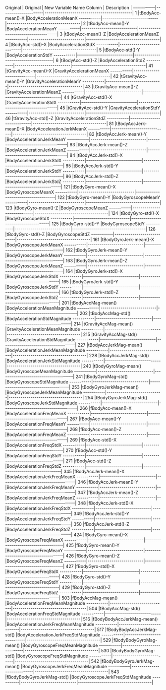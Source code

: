 Original   | Original			 | New Variable Name
Column     | Description         |
-----------|---------------------|--------------------------------------------|
1   |tBodyAcc-mean()-X           |BodyAccelerationMeanX
-----------|----------------------------|-------------------------------------|
2   |tBodyAcc-mean()-Y           |BodyAccelerationMeanY
-----------|----------------------------|-------------------------------------|
3   |tBodyAcc-mean()-Z           |BodyAccelerationMeanZ
-----------|----------------------------|-------------------------------------|
4   |tBodyAcc-std()-X            |BodyAccelerationStdX
-----------|----------------------------|-------------------------------------|
5   |tBodyAcc-std()-Y            |BodyAccelerationStdY
-----------|----------------------------|-------------------------------------|
6   |tBodyAcc-std()-Z            |BodyAccelerationStdZ
-----------|----------------------------|-------------------------------------|
41  |tGravityAcc-mean()-X        |GravityAccelerationMeanX
-----------|----------------------------|-------------------------------------|
42  |tGravityAcc-mean()-Y        |GravityAccelerationMeanY
-----------|----------------------------|-------------------------------------|
43  |tGravityAcc-mean()-Z        |GravityAccelerationMeanZ
-----------|----------------------------|-------------------------------------|
44  |tGravityAcc-std()-X         |GravityAccelerationStdX
-----------|----------------------------|-------------------------------------|
45  |tGravityAcc-std()-Y         |GravityAccelerationStdY
-----------|----------------------------|-------------------------------------|
46  |tGravityAcc-std()-Z         |GravityAccelerationStdZ
-----------|----------------------------|-------------------------------------|
81  |tBodyAccJerk-mean()-X       |BodyAccelerationJerkMeanX
-----------|----------------------------|-------------------------------------|
82  |tBodyAccJerk-mean()-Y       |BodyAccelerationJerkMeanY
-----------|----------------------------|-------------------------------------|
83  |tBodyAccJerk-mean()-Z       |BodyAccelerationJerkMeanZ
-----------|----------------------------|-------------------------------------|
84  |tBodyAccJerk-std()-X        |BodyAccelerationJerkStdX
-----------|----------------------------|-------------------------------------|
85  |tBodyAccJerk-std()-Y        |BodyAccelerationJerkStdY
-----------|----------------------------|-------------------------------------|
86  |tBodyAccJerk-std()-Z        |BodyAccelerationJerkStdZ
-----------|----------------------------|-------------------------------------|
121 |tBodyGyro-mean()-X          |BodyGyroscopeMeanX
-----------|----------------------------|-------------------------------------|
122 |tBodyGyro-mean()-Y          |BodyGyroscopeMeanY
-----------|----------------------------|-------------------------------------|
123 |tBodyGyro-mean()-Z          |BodyGyroscopeMeanZ
-----------|----------------------------|-------------------------------------|
124 |tBodyGyro-std()-X           |BodyGyroscopeStdX
-----------|----------------------------|-------------------------------------|
125 |tBodyGyro-std()-Y           |BodyGyroscopeStdY
-----------|----------------------------|-------------------------------------|
126 |tBodyGyro-std()-Z           |BodyGyroscopeStdZ
-----------|----------------------------|-------------------------------------|
161 |tBodyGyroJerk-mean()-X      |BodyGyroscopeJerkMeanX
-----------|----------------------------|-------------------------------------|
162 |tBodyGyroJerk-mean()-Y      |BodyGyroscopeJerkMeanY
-----------|----------------------------|-------------------------------------|
163 |tBodyGyroJerk-mean()-Z      |BodyGyroscopeJerkMeanZ
-----------|----------------------------|-------------------------------------|
164 |tBodyGyroJerk-std()-X       |BodyGyroscopeJerkStdX
-----------|----------------------------|-------------------------------------|
165 |tBodyGyroJerk-std()-Y       |BodyGyroscopeJerkStdY
-----------|----------------------------|-------------------------------------|
166 |tBodyGyroJerk-std()-Z       |BodyGyroscopeJerkStdZ
-----------|----------------------------|-------------------------------------|
201 |tBodyAccMag-mean()          |BodyAccelerationMeanMagnitude
-----------|----------------------------|-------------------------------------|
202 |tBodyAccMag-std()           |BodyAccelerationStdMagnitude
-----------|----------------------------|-------------------------------------|
214 |tGravityAccMag-mean()       |GravityAccelerationMeanMagnitude
-----------|----------------------------|-------------------------------------|
215 |tGravityAccMag-std()        |GravityAccelerationStdMagnitude
-----------|----------------------------|-------------------------------------|
227 |tBodyAccJerkMag-mean()      |BodyAccelerationJerkMeanMagnitude
-----------|----------------------------|-------------------------------------|
228 |tBodyAccJerkMag-std()       |BodyAccelerationJerkStdMagnitude
-----------|----------------------------|-------------------------------------|
240 |tBodyGyroMag-mean()         |BodyGyroscopeMeanMagnitude
-----------|----------------------------|-------------------------------------|
241 |tBodyGyroMag-std()          |BodyGyroscopeStdMagnitude
-----------|----------------------------|-------------------------------------|
253 |tBodyGyroJerkMag-mean()     |BodyGyroscopeJerkMeanMagnitude
-----------|----------------------------|-------------------------------------|
254 |tBodyGyroJerkMag-std()      |BodyGyroscopeJerkStdMagnitude
-----------|----------------------------|-------------------------------------|
266 |fBodyAcc-mean()-X           |BodyAccelerationFreqMeanX
-----------|----------------------------|-------------------------------------|
267 |fBodyAcc-mean()-Y           |BodyAccelerationFreqMeanY
-----------|----------------------------|-------------------------------------|
268 |fBodyAcc-mean()-Z           |BodyAccelerationFreqMeanZ
-----------|----------------------------|-------------------------------------|
269 |fBodyAcc-std()-X            |BodyAccelerationFreqStdX
-----------|----------------------------|-------------------------------------|
270 |fBodyAcc-std()-Y            |BodyAccelerationFreqStdY
-----------|----------------------------|-------------------------------------|
271 |fBodyAcc-std()-Z            |BodyAccelerationFreqStdZ
-----------|----------------------------|-------------------------------------|
345 |fBodyAccJerk-mean()-X       |BodyAccelerationJerkFreqMeanX
-----------|----------------------------|-------------------------------------|
346 |fBodyAccJerk-mean()-Y       |BodyAccelerationJerkFreqMeanY
-----------|----------------------------|-------------------------------------|
347 |fBodyAccJerk-mean()-Z       |BodyAccelerationJerkFreqMeanZ
-----------|----------------------------|-------------------------------------|
348 |fBodyAccJerk-std()-X        |BodyAccelerationJerkFreqStdX
-----------|----------------------------|-------------------------------------|
349 |fBodyAccJerk-std()-Y        |BodyAccelerationJerkFreqStdY
-----------|----------------------------|-------------------------------------|
350 |fBodyAccJerk-std()-Z        |BodyAccelerationJerkFreqStdZ
-----------|----------------------------|-------------------------------------|
424 |fBodyGyro-mean()-X          |BodyGyroscopeFreqMeanX
-----------|----------------------------|-------------------------------------|
425 |fBodyGyro-mean()-Y          |BodyGyroscopeFreqMeanY
-----------|----------------------------|-------------------------------------|
426 |fBodyGyro-mean()-Z          |BodyGyroscopeFreqMeanZ
-----------|----------------------------|-------------------------------------|
427 |fBodyGyro-std()-X           |BodyGyroscopeFreqStdX
-----------|----------------------------|-------------------------------------|
428 |fBodyGyro-std()-Y           |BodyGyroscopeFreqStdY
-----------|----------------------------|-------------------------------------|
429 |fBodyGyro-std()-Z           |BodyGyroscopeFreqStdZ
-----------|----------------------------|-------------------------------------|
503 |fBodyAccMag-mean()          |BodyAccelerationFreqMeanMagnitude
-----------|----------------------------|-------------------------------------|
504 |fBodyAccMag-std()           |BodyAccelerationFreqStdMagnitude
-----------|----------------------------|-------------------------------------|
516 |fBodyBodyAccJerkMag-mean()  |BodyAccelerationJerkFreqMeanMagnitude
-----------|----------------------------|-------------------------------------|
517 |fBodyBodyAccJerkMag-std()   |BodyAccelerationJerkFreqStdMagnitude
-----------|----------------------------|-------------------------------------|
529 |fBodyBodyGyroMag-mean()     |BodyGyroscopeFreqMeanMagnitude
-----------|----------------------------|-------------------------------------|
530 |fBodyBodyGyroMag-std()      |BodyGyroscopeFreqStdMagnitude
-----------|----------------------------|-------------------------------------|
542 |fBodyBodyGyroJerkMag-mean() |BodyGyroscopeJerkFreqMeanMagnitude
-----------|----------------------------|-------------------------------------|
543 |fBodyBodyGyroJerkMag-std()  |BodyGyroscopeJerkFreqStdMagnitude
-----------|----------------------------|-------------------------------------|
